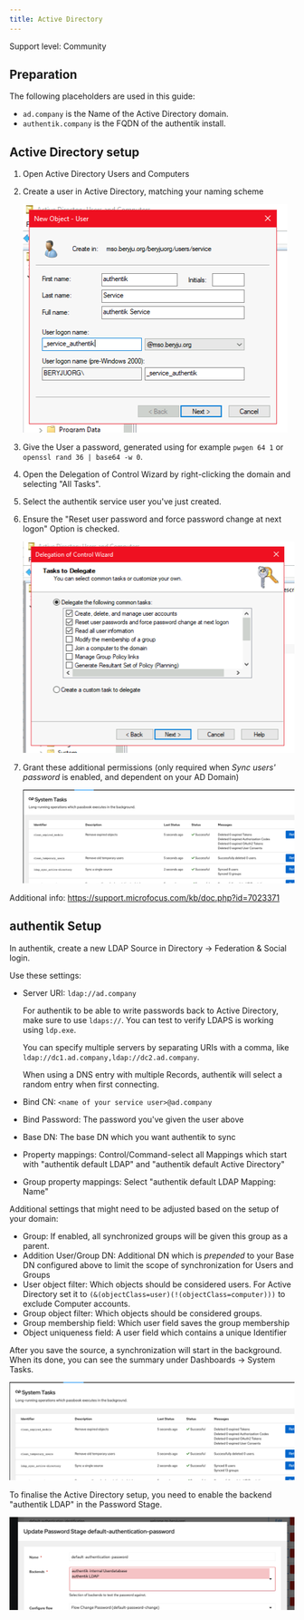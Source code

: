 ```yaml
---
title: Active Directory
---
```


<span class="badge badge--secondary">Support level: Community</span>

## Preparation

The following placeholders are used in this guide:

- `ad.company` is the Name of the Active Directory domain.
- `authentik.company` is the FQDN of the authentik install.

## Active Directory setup

1. Open Active Directory Users and Computers

2. Create a user in Active Directory, matching your naming scheme

    ![](./01_user_create.png)

3. Give the User a password, generated using for example `pwgen 64 1` or `openssl rand 36 | base64 -w 0`.

4. Open the Delegation of Control Wizard by right-clicking the domain and selecting "All Tasks".

5. Select the authentik service user you've just created.

6. Ensure the "Reset user password and force password change at next logon" Option is checked.

    ![](./02_delegate.png)

7. Grant these additional permissions (only required when _Sync users' password_ is enabled, and dependent on your AD Domain)

    ![](./03_additional_perms.png)

Additional info: https://support.microfocus.com/kb/doc.php?id=7023371

## authentik Setup

In authentik, create a new LDAP Source in Directory -> Federation & Social login.

Use these settings:

- Server URI: `ldap://ad.company`

    For authentik to be able to write passwords back to Active Directory, make sure to use `ldaps://`. You can test to verify LDAPS is working using `ldp.exe`.

    You can specify multiple servers by separating URIs with a comma, like `ldap://dc1.ad.company,ldap://dc2.ad.company`.

    When using a DNS entry with multiple Records, authentik will select a random entry when first connecting.

- Bind CN: `<name of your service user>@ad.company`
- Bind Password: The password you've given the user above
- Base DN: The base DN which you want authentik to sync
- Property mappings: Control/Command-select all Mappings which start with "authentik default LDAP" and "authentik default Active Directory"
- Group property mappings: Select "authentik default LDAP Mapping: Name"

Additional settings that might need to be adjusted based on the setup of your domain:

- Group: If enabled, all synchronized groups will be given this group as a parent.
- Addition User/Group DN: Additional DN which is _prepended_ to your Base DN configured above to limit the scope of synchronization for Users and Groups
- User object filter: Which objects should be considered users. For Active Directory set it to `(&(objectClass=user)(!(objectClass=computer)))` to exclude Computer accounts.
- Group object filter: Which objects should be considered groups.
- Group membership field: Which user field saves the group membership
- Object uniqueness field: A user field which contains a unique Identifier

After you save the source, a synchronization will start in the background. When its done, you can see the summary under Dashboards -> System Tasks.

![](./03_additional_perms.png)

To finalise the Active Directory setup, you need to enable the backend "authentik LDAP" in the Password Stage.

![](./11_ak_stage.png)
